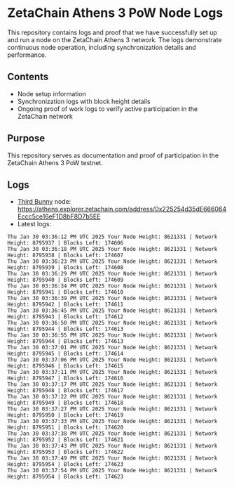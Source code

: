 # ZetaChain Athens 3 PoW Node Logs
This repository contains logs and proof that we have successfully set up and run a node on the ZetaChain Athens 3 network. The logs demonstrate continuous node operation, including synchronization details and performance.

## Contents
- Node setup information
- Synchronization logs with block height details
- Ongoing proof of work logs to verify active participation in the ZetaChain network

## Purpose
This repository serves as documentation and proof of participation in the ZetaChain Athens 3 PoW testnet.

## Logs

- [Third Bunny](https://thirdbunny.xyz/) node: https://athens.explorer.zetachain.com/address/0x225254d35dE666064Eccc5ce16eF1D8bF8D7b5EE
- Latest logs:
```
Thu Jan 30 03:36:12 PM UTC 2025 Your Node Height: 8621331 | Network Height: 8795937 | Blocks Left: 174606
Thu Jan 30 03:36:18 PM UTC 2025 Your Node Height: 8621331 | Network Height: 8795938 | Blocks Left: 174607
Thu Jan 30 03:36:23 PM UTC 2025 Your Node Height: 8621331 | Network Height: 8795939 | Blocks Left: 174608
Thu Jan 30 03:36:29 PM UTC 2025 Your Node Height: 8621331 | Network Height: 8795940 | Blocks Left: 174609
Thu Jan 30 03:36:34 PM UTC 2025 Your Node Height: 8621331 | Network Height: 8795941 | Blocks Left: 174610
Thu Jan 30 03:36:39 PM UTC 2025 Your Node Height: 8621331 | Network Height: 8795942 | Blocks Left: 174611
Thu Jan 30 03:36:45 PM UTC 2025 Your Node Height: 8621331 | Network Height: 8795943 | Blocks Left: 174612
Thu Jan 30 03:36:50 PM UTC 2025 Your Node Height: 8621331 | Network Height: 8795944 | Blocks Left: 174613
Thu Jan 30 03:36:55 PM UTC 2025 Your Node Height: 8621331 | Network Height: 8795944 | Blocks Left: 174613
Thu Jan 30 03:37:01 PM UTC 2025 Your Node Height: 8621331 | Network Height: 8795945 | Blocks Left: 174614
Thu Jan 30 03:37:06 PM UTC 2025 Your Node Height: 8621331 | Network Height: 8795946 | Blocks Left: 174615
Thu Jan 30 03:37:11 PM UTC 2025 Your Node Height: 8621331 | Network Height: 8795947 | Blocks Left: 174616
Thu Jan 30 03:37:17 PM UTC 2025 Your Node Height: 8621331 | Network Height: 8795948 | Blocks Left: 174617
Thu Jan 30 03:37:22 PM UTC 2025 Your Node Height: 8621331 | Network Height: 8795949 | Blocks Left: 174618
Thu Jan 30 03:37:27 PM UTC 2025 Your Node Height: 8621331 | Network Height: 8795950 | Blocks Left: 174619
Thu Jan 30 03:37:33 PM UTC 2025 Your Node Height: 8621331 | Network Height: 8795951 | Blocks Left: 174620
Thu Jan 30 03:37:38 PM UTC 2025 Your Node Height: 8621331 | Network Height: 8795952 | Blocks Left: 174621
Thu Jan 30 03:37:43 PM UTC 2025 Your Node Height: 8621331 | Network Height: 8795953 | Blocks Left: 174622
Thu Jan 30 03:37:49 PM UTC 2025 Your Node Height: 8621331 | Network Height: 8795954 | Blocks Left: 174623
Thu Jan 30 03:37:54 PM UTC 2025 Your Node Height: 8621331 | Network Height: 8795954 | Blocks Left: 174623
```
